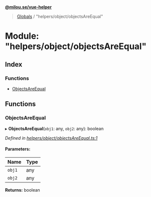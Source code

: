 **[@milou.se/vue-helper](../README.md)**

> [Globals](../globals.md) / "helpers/object/objectsAreEqual"

# Module: "helpers/object/objectsAreEqual"

## Index

### Functions

* [ObjectsAreEqual](_helpers_object_objectsareequal_.md#objectsareequal)

## Functions

### ObjectsAreEqual

▸ **ObjectsAreEqual**(`obj1`: any, `obj2`: any): boolean

*Defined in [helpers/object/objectsAreEqual.ts:1](https://github.com/milou-se/milou-vue-helper/blob/67af96b/src/helpers/object/objectsAreEqual.ts#L1)*

#### Parameters:

Name | Type |
------ | ------ |
`obj1` | any |
`obj2` | any |

**Returns:** boolean
